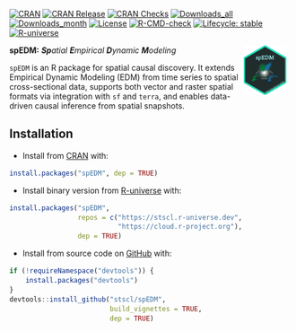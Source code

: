 
<!-- README.md is generated from README.Rmd. Please edit that file -->
<!-- badges: start -->

[![CRAN](https://www.r-pkg.org/badges/version/spEDM)](https://CRAN.R-project.org/package=spEDM)
[![CRAN
Release](https://www.r-pkg.org/badges/last-release/spEDM)](https://CRAN.R-project.org/package=spEDM)
[![CRAN
Checks](https://badges.cranchecks.info/worst/spEDM.svg)](https://cran.r-project.org/web/checks/check_results_spEDM.html)
[![Downloads_all](https://badgen.net/cran/dt/spEDM?color=orange)](https://CRAN.R-project.org/package=spEDM)
[![Downloads_month](https://cranlogs.r-pkg.org/badges/spEDM)](https://CRAN.R-project.org/package=spEDM)
[![License](https://img.shields.io/badge/license-GPL--3-brightgreen.svg?style=flat)](http://www.gnu.org/licenses/gpl-3.0.html)
[![R-CMD-check](https://github.com/stscl/spEDM/actions/workflows/R-CMD-check.yaml/badge.svg)](https://github.com/stscl/spEDM/actions/workflows/R-CMD-check.yaml)
[![Lifecycle:
stable](https://img.shields.io/badge/lifecycle-stable-20b2aa.svg)](https://lifecycle.r-lib.org/articles/stages.html#stable)
[![R-universe](https://stscl.r-universe.dev/badges/spEDM?color=cyan)](https://stscl.r-universe.dev/spEDM)

<!-- badges: end -->

<a href="https://stscl.github.io/spEDM/"><img src="man/figures/spEDM.png" align="right" hspace="10" vspace="0" width="15%" alt="spEDM website: https://stscl.github.io/spEDM/"/></a>

**spEDM:** ***Sp**atial **E**mpirical **D**ynamic **M**odeling*

`spEDM` is an R package for spatial causal discovery. It extends
Empirical Dynamic Modeling (EDM) from time series to spatial
cross-sectional data, supports both vector and raster spatial formats
via integration with `sf` and `terra`, and enables data-driven causal
inference from spatial snapshots.

## Installation

- Install from [CRAN](https://CRAN.R-project.org/package=spEDM) with:

``` r
install.packages("spEDM", dep = TRUE)
```

- Install binary version from
  [R-universe](https://stscl.r-universe.dev/spEDM) with:

``` r
install.packages("spEDM",
                 repos = c("https://stscl.r-universe.dev",
                           "https://cloud.r-project.org"),
                 dep = TRUE)
```

- Install from source code on [GitHub](https://github.com/stscl/spEDM)
  with:

``` r
if (!requireNamespace("devtools")) {
    install.packages("devtools")
}
devtools::install_github("stscl/spEDM",
                         build_vignettes = TRUE,
                         dep = TRUE)
```
